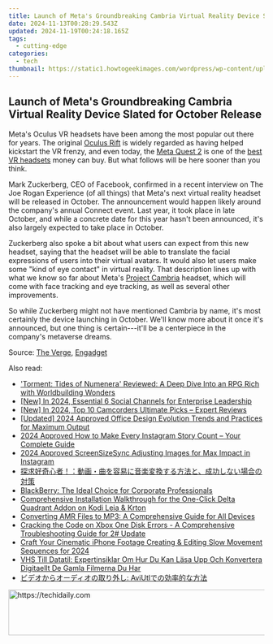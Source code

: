 ```yaml
---
title: Launch of Meta's Groundbreaking Cambria Virtual Reality Device Slated for October Release
date: 2024-11-13T00:28:29.543Z
updated: 2024-11-19T00:24:18.165Z
tags:
  - cutting-edge
categories:
  - tech
thumbnail: https://static1.howtogeekimages.com/wordpress/wp-content/uploads/2021/12/oculus_quest2_hero_1200x675.jpg
---
```


## Launch of Meta's Groundbreaking Cambria Virtual Reality Device Slated for October Release

Meta's Oculus VR headsets have been among the most popular out there for years. The original [Oculus Rift](https://screen-mirror.techidaily.com/in-2024-how-to-do-itel-s23-screen-sharing-drfone-by-drfone-android/) is widely regarded as having helped kickstart the VR frenzy, and even today, the [Meta Quest 2](https://extra-guidance.techidaily.com/revolutionize-your-designs-incorporating-3d-text-psx-for-2024/) is one of the [best VR headsets](https://vp-tips.techidaily.com/visual-harmony-ios-and-macos-photoviewer-blend/) money can buy. But what follows will be here sooner than you think.

 Mark Zuckerberg, CEO of Facebook, confirmed in a recent interview on The Joe Rogan Experience (of all things) that Meta's next virtual reality headset will be released in October. The announcement would happen likely around the company's annual Connect event. Last year, it took place in late October, and while a concrete date for this year hasn't been announced, it's also largely expected to take place in October.

 Zuckerberg also spoke a bit about what users can expect from this new headset, saying that the headset will be able to translate the facial expressions of users into their virtual avatars. It would also let users make some "kind of eye contact" in virtual reality. That description lines up with what we know so far about Meta's [Project Cambria](https://www.reviewgeek.com/115183/metas-next-gen-pro-vr-headset-emerges-in-new-renders/) headset, which will come with face tracking and eye tracking, as well as several other improvements.

 So while Zuckerberg might not have mentioned Cambria by name, it's most certainly the device launching in October. We'll know more about it once it's announced, but one thing is certain---it'll be a centerpiece in the company's metaverse dreams.

 Source: [The Verge](https://www.theverge.com/2022/8/25/23322159/mark-zuckerberg-joe-rogan-meta-quest-cambria-headset-launch-date-october), [Engadget](https://www.engadget.com/metas-next-vr-headset-is-coming-in-october-121737412.html)

<ins class="adsbygoogle"
     style="display:block"
     data-ad-format="autorelaxed"
     data-ad-client="ca-pub-7571918770474297"
     data-ad-slot="1223367746"></ins>

<ins class="adsbygoogle"
     style="display:block"
     data-ad-client="ca-pub-7571918770474297"
     data-ad-slot="8358498916"
     data-ad-format="auto"
     data-full-width-responsive="true"></ins>

<span class="atpl-alsoreadstyle">Also read:</span>
<div><ul>
<li><a href="https://buynow-info.techidaily.com/torment-tides-of-numenera-reviewed-a-deep-dive-into-an-rpg-rich-with-worldbuilding-wonders/"><u>'Torment: Tides of Numenera' Reviewed: A Deep Dive Into an RPG Rich with Worldbuilding Wonders</u></a></li>
<li><a href="https://fox-helps.techidaily.com/new-in-2024-essential-6-social-channels-for-enterprise-leadership/"><u>[New] In 2024, Essential 6 Social Channels for Enterprise Leadership</u></a></li>
<li><a href="https://fox-glue.techidaily.com/new-in-2024-top-10-camcorders-ultimate-picks-expert-reviews/"><u>[New] In 2024, Top 10 Camcorders Ultimate Picks – Expert Reviews</u></a></li>
<li><a href="https://fox-boxes.techidaily.com/updated-2024-approved-office-design-evolution-trends-and-practices-for-maximum-output/"><u>[Updated] 2024 Approved Office Design Evolution Trends and Practices for Maximum Output</u></a></li>
<li><a href="https://instagram-video-files.techidaily.com/2024-approved-how-to-make-every-instagram-story-count-your-complete-guide/"><u>2024 Approved How to Make Every Instagram Story Count – Your Complete Guide</u></a></li>
<li><a href="https://instagram-clips.techidaily.com/2024-approved-screensizesync-adjusting-images-for-max-impact-in-instagram/"><u>2024 Approved ScreenSizeSync Adjusting Images for Max Impact in Instagram</u></a></li>
<li><a href="https://tech-haven.techidaily.com/5o6i5rgc5aw95awh5bplusd6icf77yb77ya5yuv55s744o75puy44ks5a655pit44gr6zplusz5qw95asj5oplusb44gz44kl5pa55rov44go44cb5oiq5yqf44gx44gq44ge5ac05zci44gu5aplusplus568/"><u>探求好奇心者！：動画・曲を容易に音楽変換する方法と、成功しない場合の対策</u></a></li>
<li><a href="https://tech-haven.techidaily.com/blackberry-the-ideal-choice-for-corporate-professionals/"><u>BlackBerry: The Ideal Choice for Corporate Professionals</u></a></li>
<li><a href="https://tech-haven.techidaily.com/comprehensive-installation-walkthrough-for-the-one-click-delta-quadrant-addon-on-kodi-leia-and-krton/"><u>Comprehensive Installation Walkthrough for the One-Click Delta Quadrant Addon on Kodi Leia & Krton</u></a></li>
<li><a href="https://tech-haven.techidaily.com/converting-amr-files-to-mp3-a-comprehensive-guide-for-all-devices/"><u>Converting AMR Files to MP3: A Comprehensive Guide for All Devices</u></a></li>
<li><a href="https://tech-haven.techidaily.com/cracking-the-code-on-xbox-one-disk-errors-a-comprehensive-troubleshooting-guide-for-2-update/"><u>Cracking the Code on Xbox One Disk Errors - A Comprehensive Troubleshooting Guide for 2# Update</u></a></li>
<li><a href="https://extra-resources.techidaily.com/craft-your-cinematic-iphone-footage-creating-and-editing-slow-movement-sequences-for-2024/"><u>Craft Your Cinematic iPhone Footage Creating & Editing Slow Movement Sequences for 2024</u></a></li>
<li><a href="https://some-knowledge.techidaily.com/vhs-till-datatil-expertinsiklar-om-hur-du-kan-lasa-upp-och-konvertera-digitaellt-de-gamla-filmerna-du-har/"><u>VHS Till Datatil: Expertinsiklar Om Hur Du Kan Läsa Upp Och Konvertera Digitaellt De Gamla Filmerna Du Har</u></a></li>
<li><a href="https://tech-haven.techidaily.com/1726030505164-aviutl/"><u>ビデオからオーディオの取り外し: AviUtlでの効率的な方法</u></a></li>
</ul></div>

<!-- affiliate ads begin -->
<a href="https://appsumo.8odi.net/c/5597632/2144309/7443" target="_top" id="2144309">
  <img src="//a.impactradius-go.com/display-ad/7443-2144309" border="0" alt="https://techidaily.com" width="728" height="90"/>
</a>
<img height="0" width="0" src="https://appsumo.8odi.net/i/5597632/2144309/7443" style="position:absolute;visibility:hidden;" border="0" />
<!-- affiliate ads end -->

